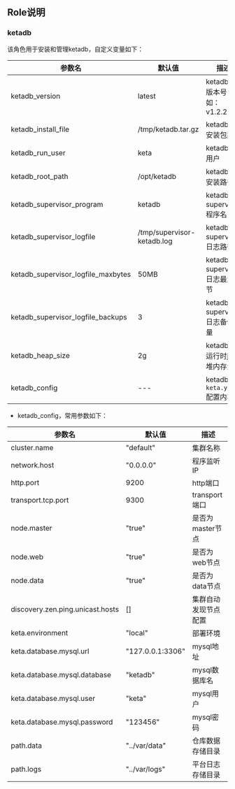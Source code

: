 ## Role说明
### ketadb

该角色用于安装和管理ketadb，自定义变量如下：

| 参数名                                | 默认值                        | 描述                      |
|------------------------------------|----------------------------|-------------------------|
| ketadb_version                     | latest                     | ketadb的版本号，如：v1.2.2.1   |
| ketadb_install_file                | /tmp/ketadb.tar.gz         | ketadb的安装包路径            |
| ketadb_run_user                    | keta                       | ketadb的用户               |
| ketadb_root_path                   | /opt/ketadb                | ketadb的安装路径             |
| ketadb_supervisor_program          | ketadb                     | ketadb的supervisor程序名    |
| ketadb_supervisor_logfile          | /tmp/supervisor-ketadb.log | ketadb的supervisor日志路径   |
| ketadb_supervisor_logfile_maxbytes | 50MB                       | ketadb的supervisor日志最大字节 |
| ketadb_supervisor_logfile_backups  | 3                          | ketadb的supervisor日志备份数量 |
| ketadb_heap_size                   | 2g                         | ketadb的运行时jvm堆内存大小      |
| ketadb_config                      | ---                        | ketadb的`keta.yml`配置内容   |

+ ketadb_config，常用参数如下：

| 参数名                              | 默认值              | 描述          |
|----------------------------------|------------------|-------------|
| cluster.name                     | "default"        | 集群名称        |
| network.host                     | "0.0.0.0"        | 程序监听IP      |
| http.port                        | 9200             | http端口      |
| transport.tcp.port               | 9300             | transport端口 |
| node.master                      | "true"           | 是否为master节点 |
| node.web                         | "true"           | 是否为web节点    |
| node.data                        | "true"           | 是否为data节点   |
| discovery.zen.ping.unicast.hosts | []               | 集群自动发现节点配置  |
| keta.environment                 | "local"          | 部署环境        |
| keta.database.mysql.url          | "127.0.0.1:3306" | mysql地址     |
| keta.database.mysql.database     | "ketadb"         | mysql数据库名   |
| keta.database.mysql.user         | "keta"           | mysql用户     |
| keta.database.mysql.password     | "123456"         | mysql密码     |
| path.data                        | "../var/data"    | 仓库数据存储目录    |
| path.logs                        | "../var/logs"    | 平台日志存储目录    |
